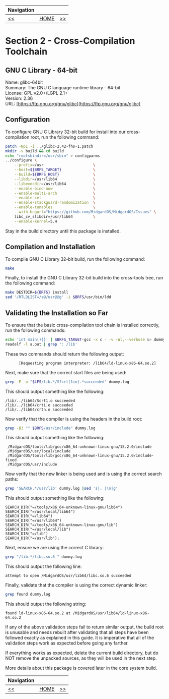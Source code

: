 | Navigation |||
| --- | --- | ---: |
| [<<](./GNUGCC.md) | [HOME](../README.md) | [>>](./GNUGLibC32bit.md) |

# Section 2 - Cross-Compilation Toolchain

## GNU C Library - 64-bit

Name: glibc-64bit<br />
Summary: The GNU C language runtime library - 64-bit<br />
License: GPL v2.0+/LGPL 2.1+<br />
Version: 2.36<br />
URL: [https://ftp.gnu.org/gnu/glibc](https://ftp.gnu.org/gnu/glibc)<br />

## Configuration

To configure GNU C Library 32-bit build for install into our cross-compilation root, run the following command:

```bash
patch -Np1 -i ../glibc-2.42-fhs-1.patch
mkdir -v build && cd build
echo "rootsbindir=/usr/sbin" > configparms
../configure \
    --prefix=/usr                      \
    --host=${BRFS_TARGET}              \
    --build=${BRFS_HOST}               \
    --libdir=/usr/lib64                \
    --libexecdir=/usr/lib64            \
    --enable-bind-now                  \
    --enable-multi-arch                \
    --enable-cet                       \
    --enable-stackguard-randomization  \
    --enable-tunables                  \
    --with-bugurl="https://github.com/MidgardOS/MidgardOS/Issues" \
    libc_cv_slibdir=/usr/lib64         \
    --enable-kernel=5.4
```

Stay in the build directory until this package is installed.

## Compilation and Installation

To compile GNU C Library 32-bit build, run the following command:

```bash
make
```

Finally, to install the GNU C Library 32-bit build into the cross-tools tree, run the following command:

```bash
make DESTDIR=${BRFS} install
sed '/RTLDLIST=/s@/usr@@g' -i $BRFS/usr/bin/ldd
```

## Validating the Installation so Far

To ensure that the basic cross-compilation tool chain is installed correctly, run the following commands:

```bash
echo 'int main(){}' | $BRFS_TARGET-gcc -x c - -v -Wl,--verbose &> dummy.log
readelf -l a.out | grep ': /lib'
```

These two commands should return the following output:
```
      [Requesting program interpreter: /lib64/ld-linux-x86-64.so.2]
```

Next, make sure that the correct start files are being used:
```bash
grep -E -o "$LFS/lib.*/S?crt[1in].*succeeded" dummy.log
```

This should output something like the following:
```
/lib/../lib64/Scrt1.o succeeded
/lib/../lib64/crti.o succeeded
/lib/../lib64/crtn.o succeeded
```

Now verify that the compiler is using the headers in the build root:
```bash
grep -B3 "^ $BRFS/usr/include" dummy.log
```

This should output something like the following:
```
 /MidgardOS/tools/lib/gcc/x86_64-unknown-linux-gnu/15.2.0/include
 /MidgardOS/usr/local/include
 /MidgardOS/tools/lib/gcc/x86_64-unknown-linux-gnu/15.2.0/include-fixed
 /MidgardOS/usr/include
```

Now verify that the new linker is being used and is using the correct search paths:
```bash
grep 'SEARCH.*/usr/lib' dummy.log |sed 's|; |\n|g'
```

This should output something like the following:
```
SEARCH_DIR("=/tools/x86_64-unknown-linux-gnu/lib64")
SEARCH_DIR("=/usr/local/lib64")
SEARCH_DIR("=/lib64")
SEARCH_DIR("=/usr/lib64")
SEARCH_DIR("=/tools/x86_64-unknown-linux-gnu/lib")
SEARCH_DIR("=/usr/local/lib")
SEARCH_DIR("=/lib")
SEARCH_DIR("=/usr/lib");
```

Next, ensure we are using the correct C library:
```bash
grep "/lib.*/libc.so.6 " dummy.log
```

This should output the following line:
```
attempt to open /MidgardOS/usr/lib64/libc.so.6 succeeded
```

Finally, validate that the compiler is using the correct dynamic linker:
```bash
grep found dummy.log
```

This should output the following string:
```
found ld-linux-x86-64.so.2 at /MidgardOS/usr/lib64/ld-linux-x86-64.so.2
```

If any of the above validation steps fail to return similar output, the build root is unusable and needs rebuilt after validating that all steps have been followed exactly as explained in this guide. It is imperative that all of the validation steps work as expected before going any farther.

If everything works as expected, delete the current build directory, but do NOT remove the unpacked sources, as they will be used in the next step.

More details about this package is covered later in the core system build.

| Navigation |||
| --- | --- | ---: |
| [<<](./GNUGCC.md) | [HOME](../README.md) | [>>](./GNUGLibC32bit.md) |
